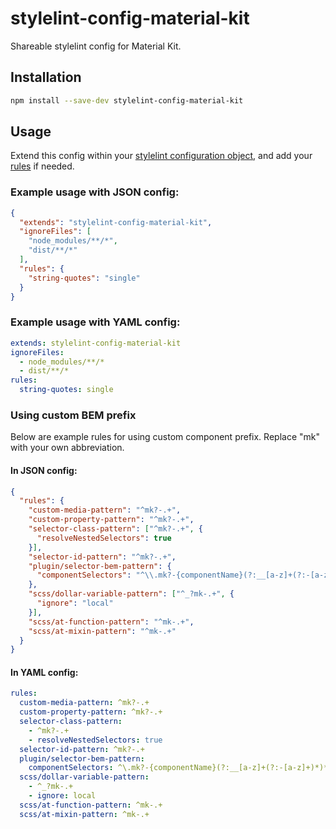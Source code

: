 # stylelint-config-material-kit

Shareable stylelint config for Material Kit.

## Installation

```bash
npm install --save-dev stylelint-config-material-kit
```

## Usage

Extend this config within your [stylelint configuration object](http://stylelint.io/user-guide/configuration/#extends),
and add your [rules](https://stylelint.io/user-guide/rules) if needed.

### Example usage with JSON config:

```json
{
  "extends": "stylelint-config-material-kit",
  "ignoreFiles": [
    "node_modules/**/*",
    "dist/**/*"
  ],
  "rules": {
    "string-quotes": "single"
  }
}
```

### Example usage with YAML config:

```yaml
extends: stylelint-config-material-kit
ignoreFiles:
  - node_modules/**/*
  - dist/**/*
rules:
  string-quotes: single
```

### Using custom BEM prefix

Below are example rules for using custom component prefix. Replace "mk" with your own abbreviation.

#### In JSON config:

```json
{
  "rules": {
    "custom-media-pattern": "^mk?-.+",
    "custom-property-pattern": "^mk?-.+",
    "selector-class-pattern": ["^mk?-.+", {
      "resolveNestedSelectors": true
    }],
    "selector-id-pattern": "^mk?-.+",
    "plugin/selector-bem-pattern": {
      "componentSelectors": "^\\.mk?-{componentName}(?:__[a-z]+(?:-[a-z]+)*)*(?:--[a-z]+(?:-[a-z]+)*)*(?:\\[.+\\])*$"
    },
    "scss/dollar-variable-pattern": ["^_?mk-.+", {
      "ignore": "local"
    }],
    "scss/at-function-pattern": "^mk-.+",
    "scss/at-mixin-pattern": "^mk-.+"
  }
}
```

#### In YAML config:

```yaml
rules:
  custom-media-pattern: ^mk?-.+
  custom-property-pattern: ^mk?-.+
  selector-class-pattern:
    - ^mk?-.+
    - resolveNestedSelectors: true
  selector-id-pattern: ^mk?-.+
  plugin/selector-bem-pattern:
    componentSelectors: ^\.mk?-{componentName}(?:__[a-z]+(?:-[a-z]+)*)*(?:--[a-z]+(?:-[a-z]+)*)*(?:\[.+\])*$
  scss/dollar-variable-pattern:
    - ^_?mk-.+
    - ignore: local
  scss/at-function-pattern: ^mk-.+
  scss/at-mixin-pattern: ^mk-.+
```
